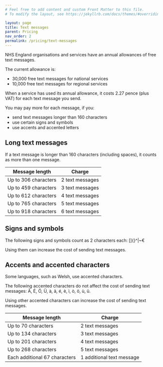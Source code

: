```yaml
---
# Feel free to add content and custom Front Matter to this file.
# To modify the layout, see https://jekyllrb.com/docs/themes/#overriding-theme-defaults

layout: page
title: Text messages
parent: Pricing
nav_order: 2
permalink: /pricing/text-messages
---
```


NHS England organisations and services have an annual allowances of free text messages.

The current allowance is:

- 30,000 free text messages for national services
- 10,000 free text messages for regional services

When a service has used its annual allowance, it costs 2.27 pence (plus VAT) for each text message you send.

You may pay more for each message, if you:

- send text messages longer than 160 characters
- use certain signs and symbols
- use accents and accented letters

## Long text messages

If a text message is longer than 160 characters (including spaces), it counts as more than one message.

| Message length       | Charge          |
| -------------------- | ----------------|
| Up to 306 characters | 2 text messages |
| Up to 459 characters | 3 text messages |
| Up to 612 characters | 4 text messages |
| Up to 765 characters | 5 text messages |
| Up to 918 characters | 6 text messages |

## Signs and symbols

The following signs and symbols count as 2 characters each: []{}^\|~€

Using them can increase the cost of sending text messages.

## Accents and accented characters

Some languages, such as Welsh, use accented characters.

The following accented characters do not affect the cost of sending text messages: Ä, É, Ö, Ü, à, ä, é, è, ì, ò, ö, ù, ü.

Using other accented characters can increase the cost of sending text messages.

| Message length                | Charge                    |
| ----------------------------- | ------------------------- |
| Up to 70 characters           | 2 text messages           |
| Up to 134 characters          | 3 text messages           |
| Up to 201 characters          | 4 text messages           |
| Up to 268 characters          | 5 text messages           |
| Each additional 67 characters | 1 additional text message |

